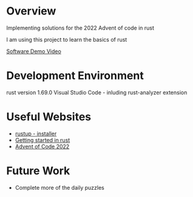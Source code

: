 # Overview

Implementing solutions for the 2022 Advent of code in rust

I am using this project to learn the basics of rust

[Software Demo Video](https://youtu.be/ef479ImSDSA)

# Development Environment

rust version  1.69.0
Visual Studio Code - inluding rust-analyzer extension


# Useful Websites

- [rustup - installer](https://www.rust-lang.org/tools/install)
- [Getting started in rust](https://www.rust-lang.org/learn)
- [Advent of Code 2022](https://adventofcode.com/2022)


# Future Work

- Complete more of the daily puzzles 
